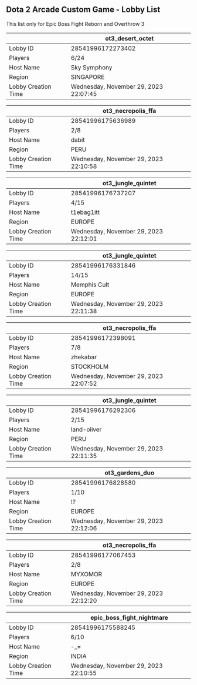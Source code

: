 ## Dota 2 Arcade Custom Game - Lobby List

This list only for Epic Boss Fight Reborn and Overthrow 3

|  | ot3_desert_octet |
| ------ | ------ |
| Lobby ID | 28541996172273402 |
| Players | 6/24 |
| Host Name | Sky Symphony |
| Region | SINGAPORE |
| Lobby Creation Time | Wednesday, November 29, 2023 22:07:45 |


|  | ot3_necropolis_ffa |
| ------ | ------ |
| Lobby ID | 28541996175636989 |
| Players | 2/8 |
| Host Name | dabit |
| Region | PERU |
| Lobby Creation Time | Wednesday, November 29, 2023 22:10:58 |


|  | ot3_jungle_quintet |
| ------ | ------ |
| Lobby ID | 28541996176737207 |
| Players | 4/15 |
| Host Name | t1ebag1itt |
| Region | EUROPE |
| Lobby Creation Time | Wednesday, November 29, 2023 22:12:01 |


|  | ot3_jungle_quintet |
| ------ | ------ |
| Lobby ID | 28541996176331846 |
| Players | 14/15 |
| Host Name | Memphis Cult |
| Region | EUROPE |
| Lobby Creation Time | Wednesday, November 29, 2023 22:11:38 |


|  | ot3_necropolis_ffa |
| ------ | ------ |
| Lobby ID | 28541996172398091 |
| Players | 7/8 |
| Host Name | zhekabar |
| Region | STOCKHOLM |
| Lobby Creation Time | Wednesday, November 29, 2023 22:07:52 |


|  | ot3_jungle_quintet |
| ------ | ------ |
| Lobby ID | 28541996176292306 |
| Players | 2/15 |
| Host Name | land-oliver |
| Region | PERU |
| Lobby Creation Time | Wednesday, November 29, 2023 22:11:35 |


|  | ot3_gardens_duo |
| ------ | ------ |
| Lobby ID | 28541996176828580 |
| Players | 1/10 |
| Host Name | !? |
| Region | EUROPE |
| Lobby Creation Time | Wednesday, November 29, 2023 22:12:06 |


|  | ot3_necropolis_ffa |
| ------ | ------ |
| Lobby ID | 28541996177067453 |
| Players | 2/8 |
| Host Name | MYXOMOR |
| Region | EUROPE |
| Lobby Creation Time | Wednesday, November 29, 2023 22:12:20 |


|  | epic_boss_fight_nightmare |
| ------ | ------ |
| Lobby ID | 28541996175588245 |
| Players | 6/10 |
| Host Name | -_= |
| Region | INDIA |
| Lobby Creation Time | Wednesday, November 29, 2023 22:10:55 |


